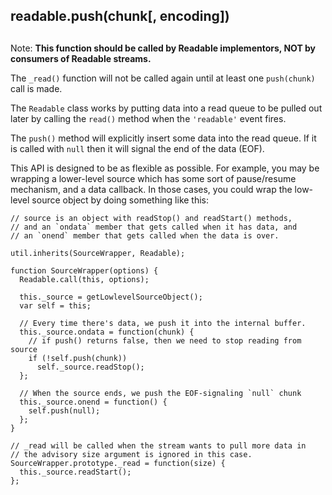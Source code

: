 ## readable.push(chunk\[, encoding\])

## 

Note: **This function should be called by Readable implementors, NOT
by consumers of Readable streams.**

The `_read()` function will not be called again until at least one
`push(chunk)` call is made.

The `Readable` class works by putting data into a read queue to be
pulled out later by calling the `read()` method when the `'readable'`
event fires.

The `push()` method will explicitly insert some data into the read
queue. If it is called with `null` then it will signal the end of the
data (EOF).

This API is designed to be as flexible as possible. For example,
you may be wrapping a lower-level source which has some sort of
pause/resume mechanism, and a data callback. In those cases, you
could wrap the low-level source object by doing something like this:

    // source is an object with readStop() and readStart() methods,
    // and an `ondata` member that gets called when it has data, and
    // an `onend` member that gets called when the data is over.
    
    util.inherits(SourceWrapper, Readable);
    
    function SourceWrapper(options) {
      Readable.call(this, options);
    
      this._source = getLowlevelSourceObject();
      var self = this;
    
      // Every time there's data, we push it into the internal buffer.
      this._source.ondata = function(chunk) {
        // if push() returns false, then we need to stop reading from source
        if (!self.push(chunk))
          self._source.readStop();
      };
    
      // When the source ends, we push the EOF-signaling `null` chunk
      this._source.onend = function() {
        self.push(null);
      };
    }
    
    // _read will be called when the stream wants to pull more data in
    // the advisory size argument is ignored in this case.
    SourceWrapper.prototype._read = function(size) {
      this._source.readStart();
    };